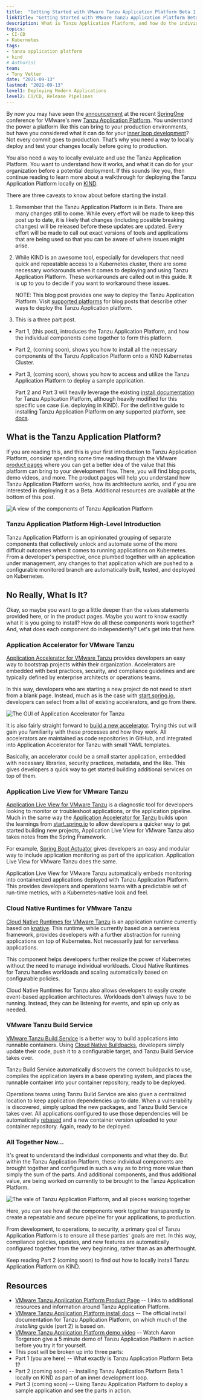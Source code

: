```yaml
---
title:  "Getting Started with VMware Tanzu Application Platform Beta 1 on KIND, Part 1"
linkTitle: "Getting Started with VMware Tanzu Application Platform Beta 1 on KIND"
description: What is Tanzu Application Platform, and how do the individual components work together to help build a secure, repeatable, and powerful platform for developers.
topics:
- CI-CD
- Kubernetes
tags:
- tanzu application platform
- kind
# Author(s)
team:
- Tony Vetter
date: "2021-09-13"
lastmod: "2021-09-13"
level1: Deploying Modern Applications
level2: CI/CD, Release Pipelines
---
```


By now you may have seen the [announcement](https://tanzu.vmware.com/content/vmware-tanzu-application-platform-resources/announcing-vmware-tanzu-application-platform) at the recent [SpringOne](https://springone.io) conference for VMware's new [Tanzu Application Platform](https://tanzu.vmware.com/application-platform). You understand the power a platform like this can bring to your production environments, but have you considered what it can do for your [inner loop development](https://thenewstack.io/kubernetes-infrastructure-know-the-inner-dev-loop/)? Not every commit goes to production. That’s why you need a way to locally deploy and test your changes locally before going to production. 

You also need a way to locally evaluate and use the Tanzu Application Platform. You want to understand how it works, and what it can do for your organization before a potential deployment. If this sounds like you, then continue reading to learn more about  a walkthrough for deploying the Tanzu Application Platform locally on [KIND](https://kind.sigs.k8s.io).

There are three caveats to know about before starting the install. 

  1. Remember that the Tanzu Application Platform is in Beta. There are many changes still to come. While  every effort will be made to keep this post up to date, it is likely that changes (including possible breaking changes) will be released before these updates are updated. Every effort will be made to call out exact versions of tools and applications that are being used so that you can be aware of where issues might arise. 

  2. While KIND is an awesome tool, especially for developers that need quick and repeatable access to a Kubernetes cluster, there are some necessary workarounds when it comes to deploying and using Tanzu Application Platform. These workarounds are called out in this guide. It is up to you to decide if you want to workaround these issues. 

     NOTE: This blog post provides one way to deploy the Tanzu Application Platform. Visit [supported platforms](https://docs.vmware.com/en/VMware-Tanzu-Application-Platform/0.1/tap-0-1/GUID-install.html) for blog posts that describe other ways to deploy the Tanzu Application platform. 

  3. This is a three part post. 

  * Part 1, (this post), introduces the Tanzu Application Platform, and how the individual components come together to form this platform. 
  * Part 2, (coming soon), shows you how to install all the necessary components of the Tanzu Application Platform onto a KIND Kubernetes Cluster. 
  * Part 3, (coming soon), shows you how to access and utilize the Tanzu Application Platform to deploy a sample application. 

    Part 2 and Part 3 will heavily leverage the existing [install documentation](https://docs.vmware.com/en/VMware-Tanzu-Application-Platform/0.1/tap-0-1/GUID-install.html) for Tanzu Application Platform, although heavily modified for this specific use case (i.e. deploying in KIND). For the definitive guide to installing Tanzu Application Platform on any supported platform, see [docs](https://docs.vmware.com/en/VMware-Tanzu-Application-Platform/0.1/tap-0-1/GUID-install.html). 

## What is the Tanzu Application Platform?

If you are reading this, and this is your first introduction to Tanzu Application Platform, consider spending some time reading through the VMware [product pages](https://tanzu.vmware.com/application-platform) where you can get a better idea of the value that this platform can bring to your development flow. There, you will find blog posts, demo videos, and more. The product pages will help you understand how Tanzu Application Platform works, how its architecture works, and if you are interested in deploying it as a Beta. Additional resources are available at the bottom of this post. 


![A view of the components of Tanzu Application Platform](images/stack-diagram.png)


### Tanzu Application Platform High-Level Introduction

Tanzu Application Platform is an opinionated grouping of separate components that collectively unlock and automate some of the more difficult outcomes when it comes to running applications on Kubernetes. From a developer's perspective, once plumbed together with an application under management, any changes to that application which are pushed to a configurable monitored branch are automatically built, tested, and deployed on Kubernetes.

## No Really, What Is It?

Okay, so maybe you want to go a little deeper than the values statements provided here, or in the product pages. Maybe you want to know exactly what it is you going to install? How do all these components work together? And, what does each component do independently? Let's get into that here.

### Application Accelerator for VMware Tanzu

[Application Accelerator for VMware Tanzu](https://docs.vmware.com/en/Application-Accelerator-for-VMware-Tanzu/index.html) provides developers an easy way to bootstrap  projects within their organization. Accelerators are embedded with best practices, security, and compliance guidelines and are typically defined by enterprise architects or operations teams. 

In this way, developers who are starting a new project do not need to start from a blank page. Instead, much as is the case with [start.spring.io](https://start.spring.io), developers can select from a list of existing accelerators, and go from there. 


![The GUI of Application Accelerator for Tanzu](images/app-accel-gui.png)

It is also fairly straight forward to [build a new accelerator](https://docs.vmware.com/en/Application-Accelerator-for-VMware-Tanzu/0.2/acc-docs/GUID-creating-accelerators-index.html). Trying this out will gain you familiarity with these processes and how they work. All accelerators are maintained as code repositories in GitHub, and integrated into Application Accelerator for Tanzu with small YAML templates. 

Basically, an accelerator could be a small starter application, embedded with necessary libraries, security practices, metadata, and the like. This gives developers a quick way to get started building additional services on top of them. 

### Application Live View for VMware Tanzu

[Application Live View for VMware Tanzu](https://docs.vmware.com/en/Application-Live-View-for-VMware-Tanzu/0.1/docs/GUID-index.html) is a diagnostic tool for developers looking to monitor or troubleshoot applications, or the application pipeline. Much in the same way the [Application Accelerator for Tanzu](https://docs.vmware.com/en/Application-Accelerator-for-VMware-Tanzu/index.html) builds upon the learnings from [start.spring.io](https://start.spring.io) to allow developers a quicker way to get started building new projects, Application Live View for VMware Tanzu also takes notes from the Spring Framework. 

For example, [Spring Boot Actuator](https://docs.spring.io/spring-boot/docs/current/reference/html/actuator.html) gives developers an easy and modular way to include application monitoring as part of the application. Application Live View for VMware Tanzu does the same.

Application Live View for VMware Tanzu automatically embeds monitoring into containerized applications deployed with Tanzu Application Platform. This provides developers and operations teams with a predictable set of run-time metrics, with a Kubernetes-native look and feel. 

### Cloud Native Runtimes for VMware Tanzu

[Cloud Native Runtimes for VMware Tanzu](https://docs.vmware.com/en/Cloud-Native-Runtimes-for-VMware-Tanzu/1.0/tanzu-cloud-native-runtimes-1-0/GUID-cnr-overview.html) is an application runtime currently based on [knative](https://tanzu.vmware.com/developer/tags/knative/). This runtime, while currently based on a serverless framework, provides developers with a further abstraction for running applications on top of Kubernetes. Not necessarily just for serverless applications. 

This component helps developers further realize the power of Kubernetes without the need to manage individual workloads. Cloud Native Runtimes for Tanzu handles workloads and scaling automatically based on configurable policies. 

Cloud Native Runtimes for Tanzu also allows developers to easily create event-based application architectures. Workloads don't always have to be running. Instead, they can be listening for events, and spin up only as needed. 

### VMware Tanzu Build Service

[VMware Tanzu Build Service](https://docs.pivotal.io/build-service/) is a better way to build applications into runnable containers. Using [Cloud Native Buildpacks](https://buildpacks.io), developers simply update their code, push it to a configurable target, and Tanzu Build Service takes over. 

Tanzu Build Service automatically discovers the correct buildpacks to use, compiles the application layers in a base operating system, and places the runnable container into your container repository, ready to be deployed. 

Operations teams using Tanzu Build Service are also given a centralized location to keep application dependencies up to date. When a vulnerability is discovered, simply upload the new packages, and Tanzu Build Service takes over. All applications configured to use those dependencies will be automatically [rebased](https://buildpacks.io/docs/concepts/operations/rebase/) and a new container version uploaded to your container repository. Again, ready to be deployed. 

### All Together Now...

It's great to understand the individual components and what they do. But within the Tanzu Application Platform, these individual components are brought together and configured in such a way as to bring more value than simply the sum of the parts. And additional components, and thus additional value, are being worked on currently to be brought to the Tanzu Application Platform. 


![The vale of Tanzu Application Platform, and all pieces working together](images/value-flow.png)

Here, you can see how all the components work together transparently to create a repeatable and secure pipeline for your applications, to production. 

From development, to operations, to security, a primary goal of Tanzu Application Platform is to ensure all these parties' goals are met. In this way, compliance policies, updates, and new features are automatically configured together from the very beginning, rather than as an afterthought. 

Keep reading  Part 2 (coming soon) to find out how to locally install Tanzu Application Platform on KIND. 


## Resources
- [VMware Tanzu Application Platform Product Page](https://tanzu.vmware.com/application-platform) -- Links to additional resources and information around Tanzu Application Platform.
- [VMware Tanzu Application Platform install docs](https://docs.vmware.com/en/VMware-Tanzu-Application-Platform/0.1/tap-0-1/GUID-install.html) -- The official install documentation for Tanzu Application Platform, on which much of the _installing_ guide (part 2) is based on.
- [VMware Tanzu Application Platform demo video](https://www.youtube.com/watch?v=9oupRtKT_JM) -- Watch Aaron Torgerson give a 5 minute demo of Tanzu Application Platform in action before you try it for yourself. 
- This post will be broken up into three parts:
- Part 1 (you are here) -- What exactly is Tanzu Application Platform Beta 1?
- Part 2 (coming soon) -- Installing Tanzu Application Platform Beta 1 locally on KIND as part of an inner development loop.
- Part 3 (coming soon) -- Using Tanzu Application Platform to deploy a sample application and see the parts in action. 

